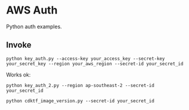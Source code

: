 # AWS Auth

Python auth examples.

## Invoke

```SH
python key_auth.py --access-key your_access_key --secret-key your_secret_key --region your_aws_region --secret-id your_secret_id
```

Works ok:
```SH
python key_auth_2.py --region ap-southeast-2 --secret-id your_secret_id
```

```SH
python cdktf_image_version.py --secret-id your_secret_id
```